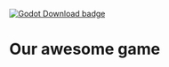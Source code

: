<p>
  <a href="https://godotengine.org/download">
	<img alt="Godot Download badge" src="https://img.shields.io/badge/godot-4.2.1-blue">
  </a>
</p>

# Our awesome game
